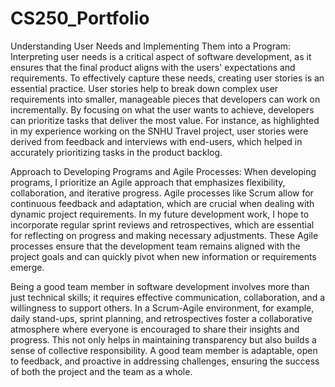 # CS250_Portfolio

Understanding User Needs and Implementing Them into a Program:
Interpreting user needs is a critical aspect of software development, as it ensures that the final product aligns with the users' expectations and requirements. To effectively capture these needs, creating user stories is an essential practice. User stories help to break down complex user requirements into smaller, manageable pieces that developers can work on incrementally. By focusing on what the user wants to achieve, developers can prioritize tasks that deliver the most value. For instance, as highlighted in my experience working on the SNHU Travel project, user stories were derived from feedback and interviews with end-users, which helped in accurately prioritizing tasks in the product backlog.

Approach to Developing Programs and Agile Processes:
When developing programs, I prioritize an Agile approach that emphasizes flexibility, collaboration, and iterative progress. Agile processes like Scrum allow for continuous feedback and adaptation, which are crucial when dealing with dynamic project requirements. In my future development work, I hope to incorporate regular sprint reviews and retrospectives, which are essential for reflecting on progress and making necessary adjustments. These Agile processes ensure that the development team remains aligned with the project goals and can quickly pivot when new information or requirements emerge.

Being a good team member in software development involves more than just technical skills; it requires effective communication, collaboration, and a willingness to support others. In a Scrum-Agile environment, for example, daily stand-ups, sprint planning, and retrospectives foster a collaborative atmosphere where everyone is encouraged to share their insights and progress. This not only helps in maintaining transparency but also builds a sense of collective responsibility. A good team member is adaptable, open to feedback, and proactive in addressing challenges, ensuring the success of both the project and the team as a whole.
